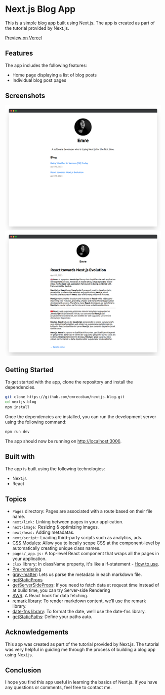 # Next.js Blog App
This is a simple blog app built using Next.js. The app is created as part of the tutorial provided by Next.js.

[Preview on Vercel](https://emreblog.vercel.app/)

## Features
The app includes the following features:
- Home page displaying a list of blog posts
- Individual blog post pages

## Screenshots
![homepage](./github_assets/home.png)
![post-detail](./github_assets/post-detail.png)

## Getting Started
To get started with the app, clone the repository and install the dependencies.
```bash
git clone https://github.com/emrecoban/nextjs-blog.git
cd nextjs-blog
npm install

```
Once the dependencies are installed, you can run the development server using the following command:
```bash
npm run dev
```
The app should now be running on [http://localhost:3000](http://localhost:3000).

## Built with
The app is built using the following technologies:
- Next.js
- React

## Topics
- `Pages` directory: Pages are associated with a route based on their file name.
- `next/link:` Linking between pages in your application.
- `next/image:` Resizing & optimizing images.
- `next/head:` Adding metadatas.
- `next/script:` Loading third-party scripts such as analytics, ads.
- [CSS Modules](https://nextjs.org/docs/basic-features/built-in-css-support): Allow you to locally scope CSS at the component-level by automatically creating unique class names.
- `pages/_app.js:` A top-level React component that wraps all the pages in your application.
- `clsx` library: In className property, it's like a if-statement - [How to use](https://nextjs.org/learn/basics/assets-metadata-css/styling-tips).
- [Pre-rendering](https://nextjs.org/learn/basics/data-fetching/pre-rendering)
- [gray-matter](https://nextjs.org/learn/basics/data-fetching/blog-data): Lets us parse the metadata in each markdown file.
- [getStaticProps](https://nextjs.org/learn/basics/data-fetching/implement-getstaticprops)
- [getServerSideProps](https://nextjs.org/learn/basics/data-fetching/request-time): If you need to fetch data at request time instead of at build time, you can try Server-side Rendering
- [SWR](https://swr.vercel.app/): A React hook for data fetching.
- [remark library](https://nextjs.org/learn/basics/dynamic-routes/render-markdown): To render markdown content, we’ll use the remark library.
- [date-fns library](https://nextjs.org/learn/basics/dynamic-routes/polishing-post-page): To format the date, we’ll use the date-fns library.
- [getStaticPaths](https://nextjs.org/learn/basics/dynamic-routes/dynamic-routes-details): Define your paths auto.



## Acknowledgements
This app was created as part of the tutorial provided by Next.js. The tutorial was very helpful in guiding me through the process of building a blog app using Next.js.

## Conclusion
I hope you find this app useful in learning the basics of Next.js. If you have any questions or comments, feel free to contact me.
